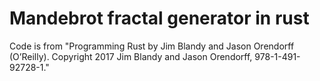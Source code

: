 # Mandebrot fractal generator in rust

Code is from "Programming Rust by Jim Blandy and Jason Orendorff (O’Reilly). Copyright 2017 Jim Blandy and Jason Orendorff, 978-1-491-92728-1."
